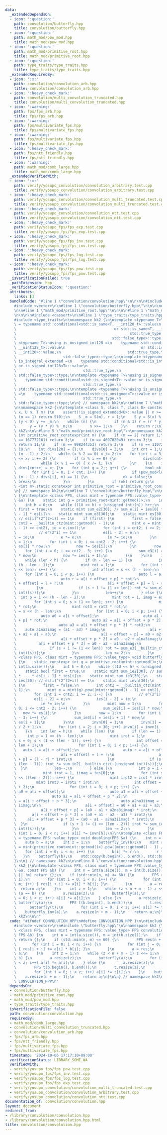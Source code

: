 ```yaml
---
data:
  _extendedDependsOn:
  - icon: ':question:'
    path: convolution/butterfly.hpp
    title: convolution/butterfly.hpp
  - icon: ':question:'
    path: math_mod/pow_mod.hpp
    title: math_mod/pow_mod.hpp
  - icon: ':question:'
    path: math_mod/primitive_root.hpp
    title: math_mod/primitive_root.hpp
  - icon: ':question:'
    path: type_traits/type_traits.hpp
    title: type_traits/type_traits.hpp
  _extendedRequiredBy:
  - icon: ':x:'
    path: convolution/convolution_arb.hpp
    title: convolution/convolution_arb.hpp
  - icon: ':heavy_check_mark:'
    path: convolution/multi_convolution_truncated.hpp
    title: convolution/multi_convolution_truncated.hpp
  - icon: ':warning:'
    path: fps/fps_arb.hpp
    title: fps/fps_arb.hpp
  - icon: ':warning:'
    path: fps/multivariate_fps.hpp
    title: fps/multivariate_fps.hpp
  - icon: ':warning:'
    path: fps/multivariate_fps.hpp
    title: fps/multivariate_fps.hpp
  - icon: ':heavy_check_mark:'
    path: fps/ntt_friendly.hpp
    title: fps/ntt_friendly.hpp
  - icon: ':warning:'
    path: math_mod/comb_large.hpp
    title: math_mod/comb_large.hpp
  _extendedVerifiedWith:
  - icon: ':x:'
    path: verify/yosupo_convolution/convolution_arbitrary.test.cpp
    title: verify/yosupo_convolution/convolution_arbitrary.test.cpp
  - icon: ':heavy_check_mark:'
    path: verify/yosupo_convolution/convolution_multi_truncated.test.cpp
    title: verify/yosupo_convolution/convolution_multi_truncated.test.cpp
  - icon: ':heavy_check_mark:'
    path: verify/yosupo_convolution/convolution_ntt.test.cpp
    title: verify/yosupo_convolution/convolution_ntt.test.cpp
  - icon: ':heavy_check_mark:'
    path: verify/yosupo_fps/fps_exp.test.cpp
    title: verify/yosupo_fps/fps_exp.test.cpp
  - icon: ':heavy_check_mark:'
    path: verify/yosupo_fps/fps_inv.test.cpp
    title: verify/yosupo_fps/fps_inv.test.cpp
  - icon: ':heavy_check_mark:'
    path: verify/yosupo_fps/fps_log.test.cpp
    title: verify/yosupo_fps/fps_log.test.cpp
  - icon: ':heavy_check_mark:'
    path: verify/yosupo_fps/fps_pow.test.cpp
    title: verify/yosupo_fps/fps_pow.test.cpp
  _isVerificationFailed: true
  _pathExtension: hpp
  _verificationStatusIcon: ':question:'
  attributes:
    links: []
  bundledCode: "#line 1 \"convolution/convolution.hpp\"\n\n\n\n#include <algorithm>\n\
    #include <vector>\n\n#line 1 \"convolution/butterfly.hpp\"\n\n\n\n#line 5 \"convolution/butterfly.hpp\"\
    \n\n#line 1 \"math_mod/primitive_root.hpp\"\n\n\n\n#line 1 \"math_mod/pow_mod.hpp\"\
    \n\n\n\n#include <cassert>\n\n#line 1 \"type_traits/type_traits.hpp\"\n\n\n\n\
    #include <type_traits>\n\nnamespace kk2 {\n\ntemplate <typename T>\nusing is_signed_int128\
    \ = typename std::conditional<std::is_same<T, __int128_t>::value\n           \
    \                                            or std::is_same<T, __int128>::value,\n\
    \                                                   std::true_type,\n        \
    \                                           std::false_type>::type;\n\ntemplate\
    \ <typename T>\nusing is_unsigned_int128 =\n    typename std::conditional<std::is_same<T,\
    \ __uint128_t>::value\n                                  or std::is_same<T, unsigned\
    \ __int128>::value,\n                              std::true_type,\n         \
    \                     std::false_type>::type;\n\ntemplate <typename T>\nusing\
    \ is_integral_extended =\n    typename std::conditional<std::is_integral<T>::value\
    \ or is_signed_int128<T>::value\n                                  or is_unsigned_int128<T>::value,\n\
    \                              std::true_type,\n                             \
    \ std::false_type>::type;\n\ntemplate <typename T>\nusing is_signed_extended =\n\
    \    typename std::conditional<std::is_signed<T>::value or is_signed_int128<T>::value,\n\
    \                              std::true_type,\n                             \
    \ std::false_type>::type;\n\ntemplate <typename T>\nusing is_unsigned_extended\
    \ =\n    typename std::conditional<std::is_unsigned<T>::value or is_unsigned_int128<T>::value,\n\
    \                              std::true_type,\n                             \
    \ std::false_type>::type;\n\n} // namespace kk2\n\n\n#line 7 \"math_mod/pow_mod.hpp\"\
    \n\nnamespace kk2 {\n\ntemplate <class S, class T, class U> constexpr S pow_mod(T\
    \ x, U n, T m) {\n    assert(!is_signed_extended<U>::value || n >= 0);\n    if\
    \ (m == 1) return S(0);\n    S _m = S(m), r = 1;\n    S y = S(x) % _m;\n    if\
    \ (y < 0) y += _m;\n    while (n) {\n        if (n & 1) r = (r * y) % _m;\n  \
    \      y = (y * y) % _m;\n        n >>= 1;\n    }\n    return r;\n}\n\n} // namespace\
    \ kk2\n\n\n#line 5 \"math_mod/primitive_root.hpp\"\n\nnamespace kk2 {\n\nconstexpr\
    \ int primitive_root_constexpr(int m) {\n    if (m == 2) return 1;\n    if (m\
    \ == 167772161) return 3;\n    if (m == 469762049) return 3;\n    if (m == 754974721)\
    \ return 11;\n    if (m == 998244353) return 3;\n    if (m == 1107296257) return\
    \ 10;\n    int divs[20] = {};\n    divs[0] = 2;\n    int cnt = 1;\n    int x =\
    \ (m - 1) / 2;\n    while (x % 2 == 0) x /= 2;\n    for (int i = 3; (long long)(i)*i\
    \ <= x; i += 2) {\n        if (x % i == 0) {\n            divs[cnt++] = i;\n \
    \           while (x % i == 0) { x /= i; }\n        }\n    }\n    if (x > 1) {\
    \ divs[cnt++] = x; }\n    for (int g = 2;; g++) {\n        bool ok = true;\n \
    \       for (int i = 0; i < cnt; i++) {\n            if (pow_mod<long long>(g,\
    \ (m - 1) / divs[i], m) == 1) {\n                ok = false;\n               \
    \ break;\n            }\n        }\n        if (ok) return g;\n    }\n}\n\ntemplate\
    \ <int m> static constexpr int primitive_root = primitive_root_constexpr(m);\n\
    \n} // namespace kk2\n\n\n#line 7 \"convolution/butterfly.hpp\"\n\nnamespace kk2\
    \ {\n\ntemplate <class FPS, class mint = typename FPS::value_type> void butterfly(FPS\
    \ &a) {\n    static int g = primitive_root<mint::getmod()>;\n    int n = int(a.size());\n\
    \    int h = 0;\n    while ((1U << h) < (unsigned int)(n)) h++;\n    static bool\
    \ first = true;\n    static mint sum_e2[30]; // sum_e[i] = ies[0] * ... * ies[i\
    \ - 1] * es[i]\n    static mint sum_e3[30];\n    static mint es[30], ies[30];\
    \ // es[i]^(2^(2+i)) == 1\n    if (first) {\n        first = false;\n        int\
    \ cnt2 = __builtin_ctz(mint::getmod() - 1);\n        mint e = mint(g).pow((mint::getmod()\
    \ - 1) >> cnt2), ie = e.inv();\n        for (int i = cnt2; i >= 2; i--) {\n  \
    \          // e^(2^i) == 1\n            es[i - 2] = e;\n            ies[i - 2]\
    \ = ie;\n            e *= e;\n            ie *= ie;\n        }\n        mint now\
    \ = 1;\n        for (int i = 0; i <= cnt2 - 2; i++) {\n            sum_e2[i] =\
    \ es[i] * now;\n            now *= ies[i];\n        }\n        now = 1;\n    \
    \    for (int i = 0; i <= cnt2 - 3; i++) {\n            sum_e3[i] = es[i + 1]\
    \ * now;\n            now *= ies[i + 1];\n        }\n    }\n\n    int len = 0;\n\
    \    while (len < h) {\n        if (h - len == 1) {\n            int p = 1 <<\
    \ (h - len - 1);\n            mint rot = 1;\n            for (int s = 0; s < (1\
    \ << len); s++) {\n                int offset = s << (h - len);\n            \
    \    for (int i = 0; i < p; i++) {\n                    auto l = a[i + offset];\n\
    \                    auto r = a[i + offset + p] * rot;\n                    a[i\
    \ + offset] = l + r;\n                    a[i + offset + p] = l - r;\n       \
    \         }\n                if (s + 1 != (1 << len)) rot *= sum_e2[__builtin_ctz(~(unsigned\
    \ int)(s))];\n            }\n            len++;\n        } else {\n          \
    \  int p = 1 << (h - len - 2);\n            mint rot = 1, imag = es[0];\n    \
    \        for (int s = 0; s < (1 << len); s++) {\n                mint rot2 = rot\
    \ * rot;\n                mint rot3 = rot2 * rot;\n                int offset\
    \ = s << (h - len);\n                for (int i = 0; i < p; i++) {\n         \
    \           auto a0 = a[i + offset];\n                    auto a1 = a[i + offset\
    \ + p] * rot;\n                    auto a2 = a[i + offset + p * 2] * rot2;\n \
    \                   auto a3 = a[i + offset + p * 3] * rot3;\n                \
    \    auto a1na3imag = (a1 - a3) * imag;\n                    a[i + offset] = a0\
    \ + a2 + a1 + a3;\n                    a[i + offset + p] = a0 + a2 - a1 - a3;\n\
    \                    a[i + offset + p * 2] = a0 - a2 + a1na3imag;\n          \
    \          a[i + offset + p * 3] = a0 - a2 - a1na3imag;\n                }\n \
    \               if (s + 1 != (1 << len)) rot *= sum_e3[__builtin_ctz(~(unsigned\
    \ int)(s))];\n            }\n            len += 2;\n        }\n    }\n}\n\ntemplate\
    \ <class FPS, class mint = typename FPS::value_type> void butterfly_inv(FPS &a)\
    \ {\n    static constexpr int g = primitive_root<mint::getmod()>;\n    int n =\
    \ int(a.size());\n    int h = 0;\n    while ((1U << h) < (unsigned int)(n)) h++;\n\
    \    static bool first = true;\n    static mint sum_ie2[30]; // sum_ie[i] = es[0]\
    \ * ... * es[i - 1] * ies[i]\n    static mint sum_ie3[30];\n    static mint es[30],\
    \ ies[30]; // es[i]^(2^(2+i)) == 1\n    static mint invn[30];\n    if (first)\
    \ {\n        first = false;\n        int cnt2 = __builtin_ctz(mint::getmod() -\
    \ 1);\n        mint e = mint(g).pow((mint::getmod() - 1) >> cnt2), ie = e.inv();\n\
    \        for (int i = cnt2; i >= 2; i--) {\n            // e^(2^i) == 1\n    \
    \        es[i - 2] = e;\n            ies[i - 2] = ie;\n            e *= e;\n \
    \           ie *= ie;\n        }\n        mint now = 1;\n        for (int i =\
    \ 0; i <= cnt2 - 2; i++) {\n            sum_ie2[i] = ies[i] * now;\n         \
    \   now *= es[i];\n        }\n        now = 1;\n        for (int i = 0; i <= cnt2\
    \ - 3; i++) {\n            sum_ie3[i] = ies[i + 1] * now;\n            now *=\
    \ es[i + 1];\n        }\n\n        invn[0] = 1;\n        invn[1] = mint::getmod()\
    \ / 2 + 1;\n        for (int i = 2; i < 30; i++) invn[i] = invn[i - 1] * invn[1];\n\
    \    }\n    int len = h;\n    while (len) {\n        if (len == 1) {\n       \
    \     int p = 1 << (h - len);\n            mint irot = 1;\n            for (int\
    \ s = 0; s < (1 << (len - 1)); s++) {\n                int offset = s << (h -\
    \ len + 1);\n                for (int i = 0; i < p; i++) {\n                 \
    \   auto l = a[i + offset];\n                    auto r = a[i + offset + p];\n\
    \                    a[i + offset] = l + r;\n                    a[i + offset\
    \ + p] = (l - r) * irot;\n                }\n                if (s + 1 != (1 <<\
    \ (len - 1))) irot *= sum_ie2[__builtin_ctz(~(unsigned int)(s))];\n          \
    \  }\n            len--;\n        } else {\n            int p = 1 << (h - len);\n\
    \            mint irot = 1, iimag = ies[0];\n            for (int s = 0; s < (1\
    \ << ((len - 2))); s++) {\n                mint irot2 = irot * irot;\n       \
    \         mint irot3 = irot2 * irot;\n                int offset = s << (h - len\
    \ + 2);\n                for (int i = 0; i < p; i++) {\n                    auto\
    \ a0 = a[i + offset];\n                    auto a1 = a[i + offset + p];\n    \
    \                auto a2 = a[i + offset + p * 2];\n                    auto a3\
    \ = a[i + offset + p * 3];\n                    auto a2na3iimag = (a2 - a3) *\
    \ iimag;\n\n                    a[i + offset] = a0 + a1 + a2 + a3;\n         \
    \           a[i + offset + p] = (a0 - a1 + a2na3iimag) * irot;\n             \
    \       a[i + offset + p * 2] = (a0 + a1 - a2 - a3) * irot2;\n               \
    \     a[i + offset + p * 3] = (a0 - a1 - a2na3iimag) * irot3;\n              \
    \  }\n                if (s + 1 != (1 << (len - 2))) irot *= sum_ie3[__builtin_ctz(~(unsigned\
    \ int)(s))];\n            }\n            len -= 2;\n        }\n    }\n\n    for\
    \ (int i = 0; i < n; i++) a[i] *= invn[h];\n}\n\ntemplate <class FPS, class mint\
    \ = typename FPS::value_type> void doubling(FPS &a) {\n    int n = a.size();\n\
    \    auto b = a;\n    int z = 1;\n    butterfly_inv(b);\n    mint r = 1, zeta\
    \ = mint(primitive_root<mint::getmod()>).pow((mint::getmod() - 1) / (n << 1));\n\
    \    for (int i = 0; i < n; i++) {\n        b[i] *= r;\n        r *= zeta;\n \
    \   }\n    butterfly(b);\n    std::copy(b.begin(), b.end(), std::back_inserter(a));\n\
    }\n\n} // namespace kk2\n\n\n#line 8 \"convolution/convolution.hpp\"\n\nnamespace\
    \ kk2 {\n\ntemplate <class FPS, class mint = typename FPS::value_type> FPS convolution(FPS\
    \ &a, const FPS &b) {\n    int n = int(a.size()), m = int(b.size());\n    if (!n\
    \ || !m) return {};\n    if (std::min(n, m) <= 60) {\n        FPS res(n + m -\
    \ 1);\n        for (int i = 0; i < n; i++) {\n            for (int j = 0; j <\
    \ m; j++) { res[i + j] += a[i] * b[j]; }\n        }\n        a = res;\n      \
    \  return a;\n    }\n    int z = 1;\n    while (z < n + m - 1) z <<= 1;\n    if\
    \ (a == b) {\n        a.resize(z);\n        butterfly(a);\n        for (int i\
    \ = 0; i < z; i++) a[i] *= a[i];\n    } else {\n        a.resize(z);\n       \
    \ butterfly(a);\n        FPS t(b.begin(), b.end());\n        t.resize(z);\n  \
    \      butterfly(t);\n        for (int i = 0; i < z; i++) a[i] *= t[i];\n    }\n\
    \    butterfly_inv(a);\n    a.resize(n + m - 1);\n    return a;\n}\n\n} // namespace\
    \ kk2\n\n\n"
  code: "#ifndef CONVOLUTION_HPP\n#define CONVOLUTION_HPP 1\n\n#include <algorithm>\n\
    #include <vector>\n\n#include \"butterfly.hpp\"\n\nnamespace kk2 {\n\ntemplate\
    \ <class FPS, class mint = typename FPS::value_type> FPS convolution(FPS &a, const\
    \ FPS &b) {\n    int n = int(a.size()), m = int(b.size());\n    if (!n || !m)\
    \ return {};\n    if (std::min(n, m) <= 60) {\n        FPS res(n + m - 1);\n \
    \       for (int i = 0; i < n; i++) {\n            for (int j = 0; j < m; j++)\
    \ { res[i + j] += a[i] * b[j]; }\n        }\n        a = res;\n        return\
    \ a;\n    }\n    int z = 1;\n    while (z < n + m - 1) z <<= 1;\n    if (a ==\
    \ b) {\n        a.resize(z);\n        butterfly(a);\n        for (int i = 0; i\
    \ < z; i++) a[i] *= a[i];\n    } else {\n        a.resize(z);\n        butterfly(a);\n\
    \        FPS t(b.begin(), b.end());\n        t.resize(z);\n        butterfly(t);\n\
    \        for (int i = 0; i < z; i++) a[i] *= t[i];\n    }\n    butterfly_inv(a);\n\
    \    a.resize(n + m - 1);\n    return a;\n}\n\n} // namespace kk2\n\n#endif //\
    \ CONVOLUTION_HPP\n"
  dependsOn:
  - convolution/butterfly.hpp
  - math_mod/primitive_root.hpp
  - math_mod/pow_mod.hpp
  - type_traits/type_traits.hpp
  isVerificationFile: false
  path: convolution/convolution.hpp
  requiredBy:
  - math_mod/comb_large.hpp
  - convolution/multi_convolution_truncated.hpp
  - convolution/convolution_arb.hpp
  - fps/fps_arb.hpp
  - fps/ntt_friendly.hpp
  - fps/multivariate_fps.hpp
  - fps/multivariate_fps.hpp
  timestamp: '2024-10-06 17:17:10+09:00'
  verificationStatus: LIBRARY_SOME_WA
  verifiedWith:
  - verify/yosupo_fps/fps_pow.test.cpp
  - verify/yosupo_fps/fps_inv.test.cpp
  - verify/yosupo_fps/fps_log.test.cpp
  - verify/yosupo_fps/fps_exp.test.cpp
  - verify/yosupo_convolution/convolution_multi_truncated.test.cpp
  - verify/yosupo_convolution/convolution_arbitrary.test.cpp
  - verify/yosupo_convolution/convolution_ntt.test.cpp
documentation_of: convolution/convolution.hpp
layout: document
redirect_from:
- /library/convolution/convolution.hpp
- /library/convolution/convolution.hpp.html
title: convolution/convolution.hpp
---
```

